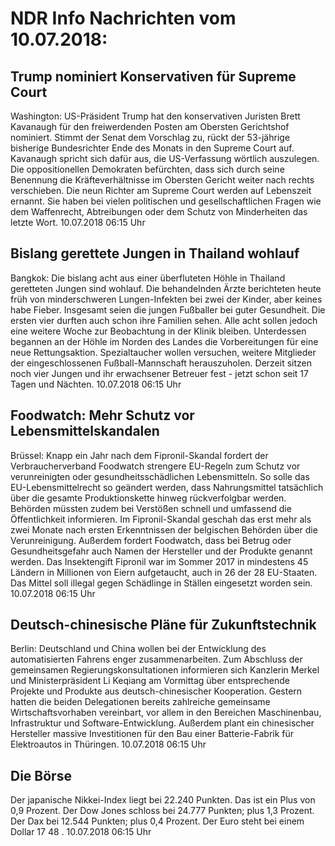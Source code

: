 # NDR Info Nachrichten vom 10.07.2018:


## Trump nominiert Konservativen für Supreme Court
Washington: US-Präsident Trump hat den konservativen Juristen Brett Kavanaugh für den freiwerdenden Posten am Obersten Gerichtshof nominiert. Stimmt der Senat dem Vorschlag zu, rückt der 53-jährige bisherige Bundesrichter Ende des Monats in den Supreme Court auf. Kavanaugh spricht sich dafür aus, die US-Verfassung wörtlich auszulegen. Die oppositionellen Demokraten befürchten, dass sich durch seine Benennung die Kräfteverhältnisse im Obersten Gericht weiter nach rechts verschieben. Die neun Richter am Supreme Court werden auf Lebenszeit ernannt. Sie haben bei vielen politischen und gesellschaftlichen Fragen wie dem Waffenrecht, Abtreibungen oder dem Schutz von Minderheiten das letzte Wort. 10.07.2018 06:15 Uhr 

## Bislang gerettete Jungen in Thailand wohlauf
Bangkok: Die bislang acht aus einer überfluteten Höhle in Thailand geretteten Jungen sind wohlauf. Die behandelnden Ärzte berichteten heute früh von minderschweren Lungen-Infekten bei zwei der Kinder, aber keines habe Fieber. Insgesamt seien die jungen Fußballer bei guter Gesundheit. Die ersten vier durften auch schon ihre Familien sehen. Alle acht sollen jedoch eine weitere Woche zur Beobachtung in der Klinik bleiben. Unterdessen begannen an der Höhle im Norden des Landes die Vorbereitungen für eine neue Rettungsaktion. Spezialtaucher wollen versuchen, weitere Mitglieder der eingeschlossenen Fußball-Mannschaft herauszuholen. Derzeit sitzen noch vier Jungen und ihr erwachsener Betreuer fest - jetzt schon seit 17 Tagen und Nächten. 10.07.2018 06:15 Uhr 

## Foodwatch: Mehr Schutz vor Lebensmittelskandalen
Brüssel: Knapp ein Jahr nach dem Fipronil-Skandal fordert der Verbraucherverband Foodwatch strengere EU-Regeln zum Schutz vor verunreinigten oder gesundheitsschädlichen Lebensmitteln. So solle das EU-Lebensmittelrecht so geändert werden, dass Nahrungsmittel tatsächlich über die gesamte Produktionskette hinweg rückverfolgbar werden. Behörden müssten zudem bei Verstößen schnell und umfassend die Öffentlichkeit informieren. Im Fipronil-Skandal geschah das erst mehr als zwei Monate nach ersten Erkenntnissen der belgischen Behörden über die Verunreinigung. Außerdem fordert Foodwatch, dass bei Betrug oder Gesundheitsgefahr auch Namen der Hersteller und der Produkte genannt werden. Das Insektengift Fipronil war im Sommer 2017 in mindestens 45 Ländern in Millionen von Eiern aufgetaucht, auch in 26 der 28 EU-Staaten. Das Mittel soll illegal gegen Schädlinge in Ställen eingesetzt worden sein. 10.07.2018 06:15 Uhr 

## Deutsch-chinesische Pläne für Zukunftstechnik
Berlin: 	Deutschland und China wollen bei der Entwicklung des automatisierten Fahrens enger zusammenarbeiten. Zum Abschluss der gemeinsamen Regierungskonsultationen informieren sich Kanzlerin Merkel und Ministerpräsident Li Keqiang am Vormittag über entsprechende Projekte und Produkte aus deutsch-chinesischer Kooperation. Gestern hatten die beiden Delegationen bereits zahlreiche gemeinsame Wirtschaftsvorhaben vereinbart, vor allem in den Bereichen Maschinenbau, Infrastruktur und Software-Entwicklung. Außerdem plant ein chinesischer Hersteller massive Investitionen für den Bau einer Batterie-Fabrik für Elektroautos in Thüringen. 10.07.2018 06:15 Uhr 

## Die Börse
Der japanische Nikkei-Index liegt bei  22.240  Punkten. Das ist ein Plus von  0,9  Prozent. Der Dow Jones schloss bei  24.777  Punkten; plus  1,3  Prozent. Der Dax bei  12.544  Punkten; plus  0,4  Prozent. Der Euro steht bei einem Dollar  17 48 . 10.07.2018 06:15 Uhr 
